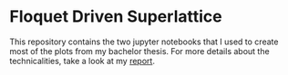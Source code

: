 # Floquet Driven Superlattice
This repository contains the two jupyter notebooks that I used to create most of the plots from my 
bachelor thesis. For more details about the technicalities, take a look at my [report](https://simonwittum.com/assets/Bachelorthesis_SimonWittum.pdf).
